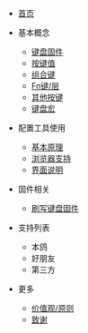 * [首页](home.md)

* 基本概念

  * [键盘固件](/firmware.md)
  * [按键值](/keycode.md)
  * [组合键](/modifier.md)
  * [Fn键/层](/layer.md)
  * [其他按键](/otherKey.md)
  * [键盘宏](/macro.md)

* 配置工具使用

  * [基本原理](/404.md)
  * [浏览器支持](/404.md)
  * [界面说明](/404.md)

* 固件相关

  * [刷写键盘固件](firmware_upgrade.md)

* 支持列表
  * 本鸽
  * 好朋友
  * 第三方
* 更多
  * [价值观/原则](/principle.md)
  * [致谢](/thanks.md)